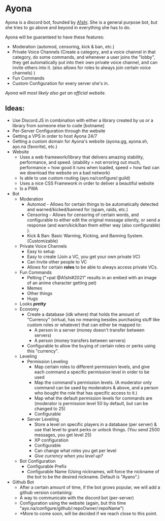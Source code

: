 # Ayona

Ayona is a discord bot, founded by [A1shi](https://github.com/chxcolate/).  She is a general purpose bot, but she tries to go above and beyond in everything she has to do.

Ayona will be guaranteed to have these features:

- Moderation (automod, censoring, kick & ban, etc.)
- Private Voice Channels (Create a category, and a voice channel in that category, do some commands, and whenever a user joins the "lobby", they get automatically put into their own private voice channel, and can invite others into it. (also allows for roles to always join certain voice channels) )
- Fun Commands
- Custom Configuration for every server she's in.

*Ayona will most likely also get an official website.*


## Ideas:

- Use Discord.JS in combination with either a library created by us or a library from someone else to code [botname]
- Per-Server Configuration through the website
- Getting a VPS in order to host Ayona 24/7
- Getting a custom domain for Ayona's website (ayona.gg, ayona.sh, ayo.na (favorite), etc.)
- Website
  - Uses a web framework/library that delivers amazing stability, performance, and speed. (stability = not erroring out much, performance = how good it runs when loaded, speed = how fast can we download the website on a bad network)
  - Is able to use custom routing (ayo.na/configure/:guild)
  - Uses a nice CSS Framework in order to deliver a beautiful website
  - Is a PWA
- Bot
  - Moderation
    - Automod - Allows for certain things to be automatically detected and warned/kicked/banned for (spam, raids, etc.)
    - Censoring - Allows for censoring of certain words, and configurable to either edit the original message silently, or send a response (and warn/kick/ban them either way (also configurable) ).
    - Kick & Ban: Basic Warning, Kicking, and Banning System. (Customizable)
  - Private Voice Channels
    - Easy to setup
    - Easy to create (Join a VC, you get your own private VC)
    - Can Invite other people to VC
    - Allows for certain **roles** to be able to always access private VCs.
  - Fun Commands
    - Petting (">pat @A1shi#2021" results in an embed with an image of an anime character getting pet)
    - Memes
    - Other things
    - Hugs
  - Looks **_pretty_**
  - Economy
    - Create a database (idk where) that holds the amount of "Currency" (virtual, has no meaning besides purchasing stuff like custom roles or whatever) that can either be mapped to:
      - A person in a server (money doesn't transfer between servers)
      - A person (money transfers between servers)
    - Configurable to allow the buying of certain roles or perks using this "currency".
  - Leveling
    - Permission Leveling
      - Map certain roles to different permission levels, and give each command a specific permission level in order to be used
      - Map the command's permission levels. (A moderator only command can be used by moderators & above, and a person who bought the role that has specific access to it.)
      - Map what the default permission levels for commands are (moderator is permission level 50 by default, but can be changed to 25)
      - Configurable
    - Server Leveling
      - Store a level on specific players in a database (per server) & use that level to grant perks or unlock things. (You send 2500 messages, you get level 25)
      - XP configuration
      - Configurable
      - Can change what roles you get per level
      - *Give currency when you level up?*
  - Bot Configuration
    - Configurable Prefix
    - Configurable Name (Using nicknames, will force the nickname of the bot to be the desired nickname. Default is "Ayano".)
- Github Bot
  - After a certain amount of time, if the bot grows popular, we will add a github version containing:
  - A way to communicate with the discord bot (per-server)
  - Configuration using the website (again, but this time "ayo.na/configure/github/:repoOwner/:repoName")
  - *More to come soon, will be decided if we reach close to this point.
